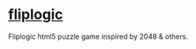 [fliplogic](http://papercompute.github.io/fliplogic/)
=========

Fliplogic html5 puzzle game inspired by 2048 & others.

